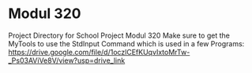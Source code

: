 # Modul 320
Project Directory for School Project Modul 320
Make sure to get the MyTools to use the StdInput Command which is used in a few Programs:
https://drive.google.com/file/d/1oczlCEfKUqvIxtoMrTw-_Ps03AViVe8V/view?usp=drive_link
